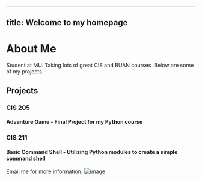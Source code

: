  ---
title: Welcome to my homepage
---

# About Me
Student at MU. Taking lots of great CIS and BUAN courses. Below are some of my projects.

## Projects

### CIS 205
#### Adventure Game - Final Project for my Python course

### CIS 211
#### Basic Command Shell - Utilizing Python modules to create a simple command shell

Email me for more information.
![image](https://github.com/user-attachments/assets/85d28444-8c07-49f9-adfd-6abc98a5b063)
